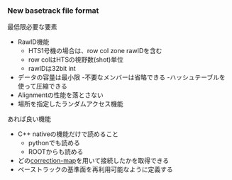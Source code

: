 ### New basetrack file format

最低限必要な要素
* RawID機能
  - HTS1号機の場合は、row col zone rawIDを含む
  - row colはHTSの視野数(shot)単位
  - rawIDは32bit int
* データの容量は最小限
  -不要なメンバーは省略できる
  -ハッシュテーブルを使って圧縮できる
* Alignmentの性能を落とさない
* 場所を指定したランダムアクセス機能

あれば良い機能
* C++ nativeの機能だけで読めること
  - pythonでも読める
  - ROOTからも読める
* どの[correction-map](correction-map.md)を用いて接続したかを取得できる
* ベーストラックの基準面を再利用可能なように定義する
